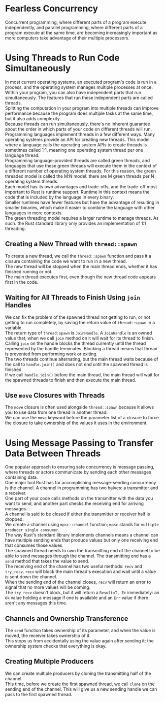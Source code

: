 # Fearless Concurrency
Concurrent programming, where different parts of a program execute independently, and parallel programming, where different parts of a program execute at the same time, are becoming increasingly important as more computers take advantage of their multiple processors.  

# Using Threads to Run Code Simultaneously
In most current operating systems, an executed program's code is run in a process, and the operating system manages multiple processes at once.  
Within your program, you can also have independent parts that run simultaneously. The features that run these independent parts are called threads.  
Splitting the computation in your program into multiple threads can improve performance because the program does multiple tasks at the same time, but it also adds complexity.  
Because threads can run simultaneously, there's no inherent guarantee about the order in which parts of your code on different threads will run.  
Programming languages implement threads in a few different ways. Many operating systems provide an API for creating new threads. This model where a language calls the operating system APIs to create threads is sometimes called 1:1, meaning one operating system thread per one language thread.  
Programming language-provided threads are called green threads, and languages that use these green threads will execute them in the context of a different number of operating system threads. For this reason, the green threaded model is called the M:N model: there are M green threads per N operating system threads.  
Each model has its own advantages and trade-offs, and the trade-off most important to Rust is runtime support. Runtime in this context means the code that is included by the language in every binary.  
Smaller runtimes have fewer features but have the advantage of resulting in smaller binaries, which make it easier to combine the language with other languages in more contexts.  
The green threading model requires a larger runtime to manage threads. As such. the Rust standard library only provides an implementation of 1:1 threading.  

## Creating a New Thread with `thread::spawn`
To create a new thread, we call the `thread::spawn` function and pass it a closure containing the code we want to run in a new thread.  
The new thread will be stopped when the main thread ends, whether it has finished running or not.  
The main thread executes first, even though the new thread code appears first in the code.  

## Waiting for All Threads to Finish Using `join` Handles
We can fix the problem of the spawned thread not getting to run, or not getting to run completely, by saving the return value of `thread::spawn` in a variable.  
The return type of `thread:spawn` is `JoinHandle`. A `JoinHandle` is an owned value that, when we call `join` method on it will wait for its thread to finish.  
Calling `join` on the handle blocks the thread currently until the thread represented by the handle terminates. Blocking a thread means that thread is prevented from performing work or exiting.  
The two threads continue alternating, but the main thread waits because of the call to `handle.join()` and does not end until the spawned thread is finished.  
If we call `handle.join()` before the main thread, the main thread will wait for the spawned threads to finish and then execute the main thread.  

## Use `move` Closures with Threads
The `move` closure is often used alongside `thread::spawn` because it allows you to use data from one thread in another thread.  
We can use the `move` keyword before the parameter list of a closure to force the closure to take ownership of the values it uses in the environment.

# Using Message Passing to Transfer Data Between Threads
One popular approach to ensuring safe concurrency is message passing, where threads or actors communicate by sending each other messages containing data.  
One major tool Rust has for accomplishing message-sending concurrency is the channel. A channel in programming has two halves: a transmitter and a receiver.  
One part of your code calls methods on the transmitter with the data you want to send, and another part checks the receiving end for arriving messages.  
A channel is said to be closed if either the transmitter or receiver half is dropped.  
We create a channel using `mpsc::channel` function; `mpsc` stands for `multiple producer single consumer`.  
The way Rust's standard library implements channels means a channel can have multiple sending ends that produce values but only one receiving end that consumes those values.  
The spawned thread needs to own the transmitting end of the channel to be able to send messages through the channel. The transmitting end has a `send` method that takes the value to send.  
The receiving end of the channel has two useful methods: `recv` and `try_recv`. `recv` will block the main thread's execution and wait until a value is sent down the channel.  
When the sending end of the channel closes, `recv` will return an error to signal that no more values will be coming.  
The `try_recv` doesn't block, but it will return a `Result<T, E>` immediately: an `Ok` value holding a message if one is available and an `Err` value if there aren't any messages this time.  

## Channels and Ownership Transference
The `send` function takes ownership of its parameter, and when the value is moved, the receiver takes ownership of it.  
This stops us from accidentally using the value again after sending it; the ownership system checks that everything is okay.  

## Creating Multiple Producers
We can create multiple producers by cloning the transmitting half of the channel.  
This time, before we create the first spawned thread, we call `clone` on the sending end of the channel. This will give us a new sending handle we can pass to the first spawned thread.